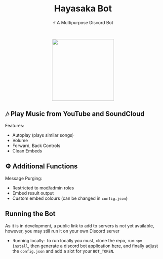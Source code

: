 <div align="center">
  <h1>Hayasaka Bot</h1>
  <p>⚡ A Multipurpose Discord Bot</p>
</div>

<h1 align="center">
	<a href="https://github.com/SecondBeta/HayasakaBot">
		<img src="https://i.ibb.co/hMrbNRs/hayasaka.png" width="200">
	</a>
</h1>

## 🎶 Play Music from YouTube and SoundCloud
Features:
- Autoplay (plays similar songs)
- Volume
- Forward, Back Controls
- Clean Embeds

## ⚙️ Additional Functions
Message Purging:
- Restricted to mod/admin roles
- Embed result output
- Custom embed colours (can be changed in `config.json`)

## Running the Bot
As it is in development, a public link to add to servers is not yet available, however, you may still run it on your own Discord
server

- Running locally:
To run locally you must, clone the repo, run `npm install`, then generate a discord bot application [here](https://discord.com/developers/applications), and finally adjust the `config.json` and add a slot for your `BOT_TOKEN`. 
